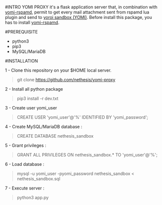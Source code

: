 #INTRO
YOMI PROXY it's a flask application server that, in combination with <a href="https://github.com/nethesis/yomi-rspamd">yomi-rspamd</a>, permit to get every mail attachment sent from rspamd lua plugin and send to <a href="https://yoroi.company">yoroi sandbox (YOMI)</a>.
Before install this package, you has to install <a href="https://github.com/nethesis/yomi-rspamd">yomi-rspamd</a>.

#PREREQUISITE

- python3
- pip3
- MySQL/MariaDB

#INSTALLATION

1 - Clone this repository on your $HOME local server.

>git clone https://github.com/nethesis/yomi-proxy

2 - Install all python package 

>pip3 install -r dev.txt

3 - Create user yomi_user 

> CREATE USER 'yomi_user'@'%' IDENTIFIED BY 'yomi_password';

4 - Create MySQL/MariaDB database :

> CREATE DATABASE nethesis_sandbox

5 - Grant privileges :

> GRANT ALL PRIVILEGES ON nethesis_sandbox.* TO 'yomi_user'@'%';

6 - Load database :

> mysql -u yomi_user -pyomi_password nethesis_sandbox < nethesis_sandbox.sql

7 - Execute server : 

> python3 app.py